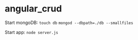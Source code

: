 # angular_crud

Start mongoDB:
`touch db`
`mongod --dbpath=./db --smallfiles`

Start app:
`node server.js`